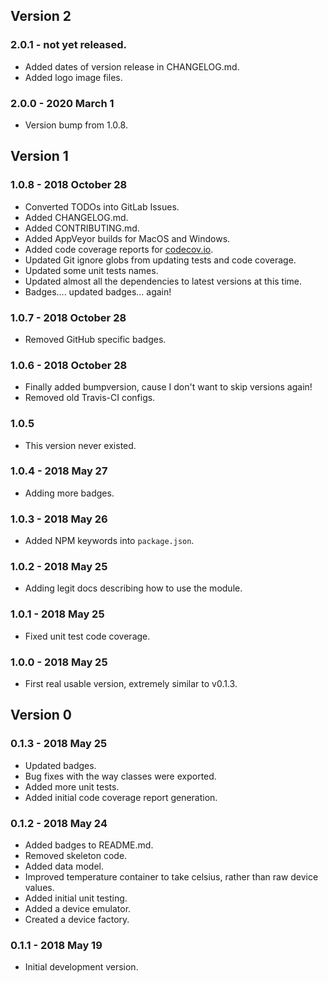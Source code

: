 ## Version 2

### 2.0.1 - not yet released.
- Added dates of version release in CHANGELOG.md.
- Added logo image files.

### 2.0.0 - 2020 March 1
- Version bump from 1.0.8.

## Version 1

### 1.0.8 - 2018 October 28
- Converted TODOs into GitLab Issues.
- Added CHANGELOG.md.
- Added CONTRIBUTING.md.
- Added AppVeyor builds for MacOS and Windows.
- Added code coverage reports for 
    [codecov.io](https://codecov.io/gl/deliberist/raspi-1wire-temp).
- Updated Git ignore globs from updating tests and code coverage.
- Updated some unit tests names.
- Updated almost all the dependencies to latest versions at this time.
- Badges.... updated badges... again!

### 1.0.7 - 2018 October 28
- Removed GitHub specific badges.

### 1.0.6 - 2018 October 28
- Finally added bumpversion, cause I don't want to skip versions again!
- Removed old Travis-CI configs.

### 1.0.5
- This version never existed.

### 1.0.4 - 2018 May 27
- Adding more badges.

### 1.0.3 - 2018 May 26
- Added NPM keywords into `package.json`.

### 1.0.2 - 2018 May 25
- Adding legit docs describing how to use the module.

### 1.0.1 - 2018 May 25
- Fixed unit test code coverage.

### 1.0.0 - 2018 May 25
- First real usable version, extremely similar to v0.1.3. 

## Version 0

### 0.1.3 - 2018 May 25
- Updated badges.
- Bug fixes with the way classes were exported.
- Added more unit tests.
- Added initial code coverage report generation.

### 0.1.2 - 2018 May 24
- Added badges to README.md.
- Removed skeleton code.
- Added data model.
- Improved temperature container to take celsius, rather than raw device values.
- Added initial unit testing.
- Added a device emulator.
- Created a device factory.

### 0.1.1 - 2018 May 19
- Initial development version.
